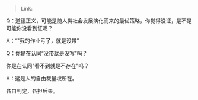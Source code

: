 > Link: 

Q：道德正义，可能是随人类社会发展演化而来的最优策略，你觉得没证，是不是可能你没看到证呢？

A：“"我的作业亏了，就是没带”

Q：你是在认同“没带就是没写”吗？

你是在认同"看不到就是不存在"吗？

A：这是人的自由裁量权所在。

各自判定，各担后果。